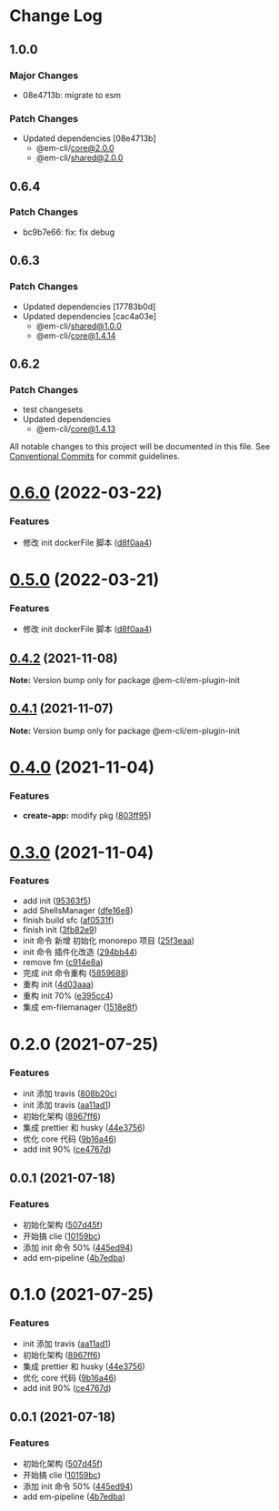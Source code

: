 # Change Log

## 1.0.0

### Major Changes

- 08e4713b: migrate to esm

### Patch Changes

- Updated dependencies [08e4713b]
  - @em-cli/core@2.0.0
  - @em-cli/shared@2.0.0

## 0.6.4

### Patch Changes

- bc9b7e66: fix: fix debug

## 0.6.3

### Patch Changes

- Updated dependencies [17783b0d]
- Updated dependencies [cac4a03e]
  - @em-cli/shared@1.0.0
  - @em-cli/core@1.4.14

## 0.6.2

### Patch Changes

- test changesets
- Updated dependencies
  - @em-cli/core@1.4.13

All notable changes to this project will be documented in this file.
See [Conventional Commits](https://conventionalcommits.org) for commit guidelines.

# [0.6.0](https://github.com/edisonLzy/em-cli/compare/@em-cli/em-plugin-init@0.4.2...@em-cli/em-plugin-init@0.6.0) (2022-03-22)

### Features

- 修改 init dockerFile 脚本 ([d8f0aa4](https://github.com/edisonLzy/em-cli/commit/d8f0aa4424ba60252d2cd9c6d20d209183e2fc17))

# [0.5.0](https://github.com/edisonLzy/em-cli/compare/@em-cli/em-plugin-init@0.4.2...@em-cli/em-plugin-init@0.5.0) (2022-03-21)

### Features

- 修改 init dockerFile 脚本 ([d8f0aa4](https://github.com/edisonLzy/em-cli/commit/d8f0aa4424ba60252d2cd9c6d20d209183e2fc17))

## [0.4.2](https://github.com/edisonLzy/mono-cli/compare/@em-cli/em-plugin-init@0.4.1...@em-cli/em-plugin-init@0.4.2) (2021-11-08)

**Note:** Version bump only for package @em-cli/em-plugin-init

## [0.4.1](https://github.com/edisonLzy/mono-cli/compare/@em-cli/em-plugin-init@0.4.0...@em-cli/em-plugin-init@0.4.1) (2021-11-07)

**Note:** Version bump only for package @em-cli/em-plugin-init

# [0.4.0](https://github.com/edisonLzy/mono-cli/compare/@em-cli/em-plugin-init@0.3.0...@em-cli/em-plugin-init@0.4.0) (2021-11-04)

### Features

- **create-app:** modify pkg ([803ff95](https://github.com/edisonLzy/mono-cli/commit/803ff95fcba3816e49a99ea037b69b0ba7ca1f32))

# [0.3.0](https://github.com/edisonLzy/mono-cli/compare/@em-cli/em-plugin-init@0.2.1...@em-cli/em-plugin-init@0.3.0) (2021-11-04)

### Features

- add init ([95363f5](https://github.com/edisonLzy/mono-cli/commit/95363f551f6260131a9138ac3de87fce084dded9))
- add ShellsManager ([dfe16e8](https://github.com/edisonLzy/mono-cli/commit/dfe16e857ffda37ee17a0f7baeab9274c54cac16))
- finish build sfc ([af0531f](https://github.com/edisonLzy/mono-cli/commit/af0531fe90b34d16a42a211ce5800acc90c58ec0))
- finish init ([3fb82e9](https://github.com/edisonLzy/mono-cli/commit/3fb82e9ae7136558eb1a8df16ee43838b62b3673))
- init 命令 新增 初始化 monorepo 项目 ([25f3eaa](https://github.com/edisonLzy/mono-cli/commit/25f3eaa20dabe38b58b0027d109844c4ee774cda))
- init 命令 插件化改造 ([294bb44](https://github.com/edisonLzy/mono-cli/commit/294bb44a57758243908a6e1777a4d3510e646883))
- remove fm ([c914e8a](https://github.com/edisonLzy/mono-cli/commit/c914e8aefd79dbf1fd30f848a483a4c21322b810))
- 完成 init 命令重构 ([5859688](https://github.com/edisonLzy/mono-cli/commit/5859688f2e9f0a5a6de3b02ad83ed559c241f548))
- 重构 init ([4d03aaa](https://github.com/edisonLzy/mono-cli/commit/4d03aaa6bf1c8b9e68412034ddd8d241ccf771c7))
- 重构 init 70% ([e395cc4](https://github.com/edisonLzy/mono-cli/commit/e395cc4c7edd96d7b55d7096e270f78e08bfb699))
- 集成 em-filemanager ([1518e8f](https://github.com/edisonLzy/mono-cli/commit/1518e8f99af5f651742c6966fabebedf9eb4de5a))

# 0.2.0 (2021-07-25)

### Features

- init 添加 travis ([808b20c](https://github.com/edisonLzy/mono-cli/commit/808b20cbfa01e520a59259d8471b4a959bd721da))
- init 添加 travis ([aa11ad1](https://github.com/edisonLzy/mono-cli/commit/aa11ad160fef94d91a813a9a4673287c41de6f0c))
- 初始化架构 ([8967ff6](https://github.com/edisonLzy/mono-cli/commit/8967ff6ec5de7587f373acee70e7b9557f46367c))
- 集成 prettier 和 husky ([44e3756](https://github.com/edisonLzy/mono-cli/commit/44e3756b822d96636eb0a4911c003c364e8db7d8))
- 优化 core 代码 ([9b16a46](https://github.com/edisonLzy/mono-cli/commit/9b16a461774311dd45133c0ee23c8a50e098e098))
- add init 90% ([ce4767d](https://github.com/edisonLzy/mono-cli/commit/ce4767d953b4139fd4608b9ddfae22e87f0d18ed))

## 0.0.1 (2021-07-18)

### Features

- 初始化架构 ([507d45f](https://github.com/edisonLzy/mono-cli/commit/507d45fe2072c1d09a77af78307e02679d711fb4))
- 开始搞 clie ([10159bc](https://github.com/edisonLzy/mono-cli/commit/10159bc42ccc9b79d17608279ab34ba33c214c20))
- 添加 init 命令 50% ([445ed94](https://github.com/edisonLzy/mono-cli/commit/445ed94a0479aca3d5cc0e3aabc9f38dcf30734f))
- add em-pipeline ([4b7edba](https://github.com/edisonLzy/mono-cli/commit/4b7edba43e2fa5c68c822264f52cc609ace22071))

# 0.1.0 (2021-07-25)

### Features

- init 添加 travis ([aa11ad1](https://github.com/edisonLzy/mono-cli/commit/aa11ad160fef94d91a813a9a4673287c41de6f0c))
- 初始化架构 ([8967ff6](https://github.com/edisonLzy/mono-cli/commit/8967ff6ec5de7587f373acee70e7b9557f46367c))
- 集成 prettier 和 husky ([44e3756](https://github.com/edisonLzy/mono-cli/commit/44e3756b822d96636eb0a4911c003c364e8db7d8))
- 优化 core 代码 ([9b16a46](https://github.com/edisonLzy/mono-cli/commit/9b16a461774311dd45133c0ee23c8a50e098e098))
- add init 90% ([ce4767d](https://github.com/edisonLzy/mono-cli/commit/ce4767d953b4139fd4608b9ddfae22e87f0d18ed))

## 0.0.1 (2021-07-18)

### Features

- 初始化架构 ([507d45f](https://github.com/edisonLzy/mono-cli/commit/507d45fe2072c1d09a77af78307e02679d711fb4))
- 开始搞 clie ([10159bc](https://github.com/edisonLzy/mono-cli/commit/10159bc42ccc9b79d17608279ab34ba33c214c20))
- 添加 init 命令 50% ([445ed94](https://github.com/edisonLzy/mono-cli/commit/445ed94a0479aca3d5cc0e3aabc9f38dcf30734f))
- add em-pipeline ([4b7edba](https://github.com/edisonLzy/mono-cli/commit/4b7edba43e2fa5c68c822264f52cc609ace22071))
